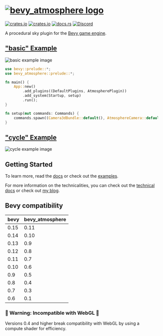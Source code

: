 # [![bevy_atmosphere logo](/assets/logo.svg)](https://github.com/JonahPlusPlus/bevy_atmosphere)
[![crates.io](https://img.shields.io/crates/v/bevy_atmosphere)](https://crates.io/crates/bevy_atmosphere)
[![crates.io](https://img.shields.io/crates/d/bevy_atmosphere)](https://crates.io/crates/bevy_atmosphere)
[![docs.rs](https://img.shields.io/docsrs/bevy_atmosphere)](https://docs.rs/bevy_atmosphere/)
[![Discord](https://img.shields.io/discord/691052431525675048.svg?label=&logo=discord&logoColor=ffffff&color=7389D8&labelColor=6A7EC2)](https://discord.com/channels/691052431525675048/1035260359952576603)

A procedural sky plugin for the [Bevy game engine](https://bevyengine.org).

## ["basic" Example](/examples/basic.rs)

![basic example image](examples/images/basic-example.png)

```rust
use bevy::prelude::*;
use bevy_atmosphere::prelude::*;

fn main() {
    App::new()
        .add_plugins((DefaultPlugins, AtmospherePlugin))
        .add_system(Startup, setup)
        .run();
}

fn setup(mut commands: Commands) {
    commands.spawn((Camera3dBundle::default(), AtmosphereCamera::default()));
}
```

## ["cycle" Example](/examples/cycle.rs)

![cycle example image](examples/images/cycle-example.png)

## Getting Started

To learn more, read the [docs](https://docs.rs/bevy_atmosphere/) or check out the [examples](/examples/).

For more information on the technicalities, you can check out the [technical docs](/docs/) or check out [my blog](https://jonahplusplus.dev/).

## Bevy compatibility

| bevy | bevy_atmosphere |
|------|-----------------|
| 0.15 | 0.11            |
| 0.14 | 0.10            |
| 0.13 | 0.9             |
| 0.12 | 0.8             |
| 0.11 | 0.7             |
| 0.10 | 0.6             |
| 0.9  | 0.5             |
| 0.8  | 0.4             |
| 0.7  | 0.3             |
| 0.6  | 0.1             |

### 🚧 Warning: Incompatible with WebGL 🚧

Versions 0.4 and higher break compatibility with WebGL by using a compute shader for efficiency.
